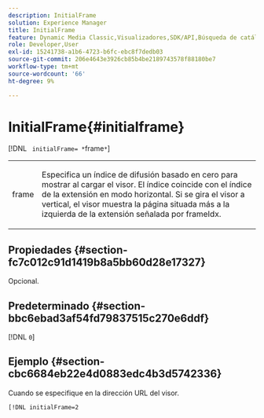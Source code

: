 ```yaml
---
description: InitialFrame
solution: Experience Manager
title: InitialFrame
feature: Dynamic Media Classic,Visualizadores,SDK/API,Búsqueda de catálogos electrónicos
role: Developer,User
exl-id: 15241738-a1b6-4723-b6fc-ebc8f7dedb03
source-git-commit: 206e4643e3926cb85b4be2189743578f88180be7
workflow-type: tm+mt
source-wordcount: '66'
ht-degree: 9%

---
```


# InitialFrame{#initialframe}

[!DNL ` initialFrame= *`frame`*`]

<table id="table_06B5F795889E402FB6BCEA4D882E1422"> 
 <tbody> 
  <tr> 
   <td colname="col1"> <p> <span class="codeph"><span class="varname"> frame</span></span> </p> </td> 
   <td colname="col2"> <p> Especifica un índice de difusión basado en cero para mostrar al cargar el visor. El índice coincide con el índice de la extensión en modo horizontal. Si se gira el visor a vertical, el visor muestra la página situada más a la izquierda de la extensión señalada por <span class="codeph"> frameIdx</span>. </p> </td> 
  </tr> 
 </tbody> 
</table>

## Propiedades {#section-fc7c012c91d1419b8a5bb60d28e17327}

Opcional.

## Predeterminado {#section-bbc6ebad3af54fd79837515c270e6ddf}

[!DNL `0`]

## Ejemplo {#section-cbc6684eb22e4d0883edc4b3d5742336}

Cuando se especifique en la dirección URL del visor.

```
[!DNL initialFrame=2
```
